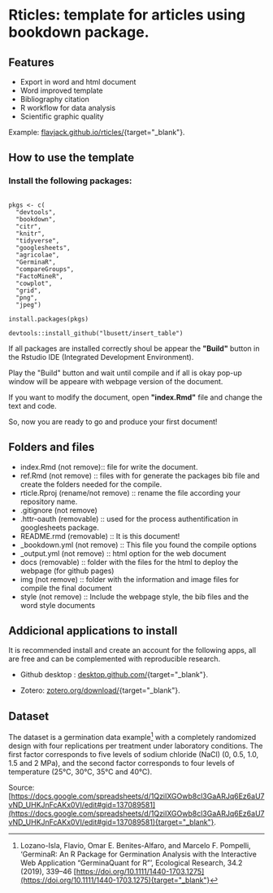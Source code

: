 # Rticles: template for articles using bookdown package.

## Features

- Export in word and html document
- Word improved template
- Bibliography citation
- R workflow for data analysis
- Scientific graphic quality

Example: [flavjack.github.io/rticles/](https://flavjack.github.io/rticles/){target="_blank"}.

## How to use the template

### Install the following packages:

```{r}

pkgs <- c(
  "devtools", 
  "bookdown", 
  "citr",
  "knitr",
  "tidyverse",
  "googlesheets", 
  "agricolae",
  "GerminaR",
  "compareGroups", 
  "FactoMineR",
  "cowplot", 
  "grid", 
  "png",
  "jpeg")

install.packages(pkgs)

devtools::install_github("lbusett/insert_table")

```
If all packages are installed correctly shoul be appear the **"Build"** button in the Rstudio IDE (Integrated Development Environment).

Play the "Build" button and wait until compile and if all is okay pop-up window will be appeare with webpage version of the document.

If you want to modify the document, open **"index.Rmd"** file and change the text and code.

So, now you are ready to go and produce your first document!

## Folders and files

- index.Rmd (not remove):: file for write the document.
- ref.Rmd (not remove) :: files with for generate the packages bib file and create the folders needed for the compile.
- rticle.Rproj (rename/not remove) :: rename the file according your repository name.
- .gitignore (not remove)
- .httr-oauth (removable) :: used for the process authentification in googlesheets package.
- README.rmd (removable) :: It is this document!
- _bookdown.yml (not remove) :: This file you found the compile options
- _output.yml (not remove) :: html option for the web document
- docs (removable) :: folder with the files for the html to deploy the webpage (for github pages)
- img (not remove) :: folder with the information and image files for compile the final document
- style (not remove) :: Include the webpage style, the bib files and the word style documents

## Addicional applications to install

It is recommended install and create an account for the following apps, all are free and can be complemented with reproducible research.

- Github desktop : [desktop.github.com/](https://desktop.github.com/){target="_blank"}.

- Zotero: [zotero.org/download/](https://www.zotero.org/download/){target="_blank"}.

## Dataset

The dataset is a germination data example[^*] with a completely randomized design with four replications per treatment under laboratory conditions. The first factor corresponds to five levels of sodium chloride (NaCl) (0, 0.5, 1.0, 1.5 and 2 MPa), and the second factor corresponds to four levels of temperature (25°C, 30°C, 35°C and 40°C).

Source: [https://docs.google.com/spreadsheets/d/1QziIXGOwb8cl3GaARJq6Ez6aU7vND_UHKJnFcAKx0VI/edit#gid=137089581](https://docs.google.com/spreadsheets/d/1QziIXGOwb8cl3GaARJq6Ez6aU7vND_UHKJnFcAKx0VI/edit#gid=137089581){target="_blank"}.

[^*]: Lozano-Isla, Flavio, Omar E. Benites-Alfaro, and Marcelo F. Pompelli, ‘GerminaR: An R Package for Germination Analysis with the Interactive Web Application “GerminaQuant for R”’, Ecological Research, 34.2 (2019), 339–46 [https://doi.org/10.1111/1440-1703.1275](https://doi.org/10.1111/1440-1703.1275){target="_blank"}





